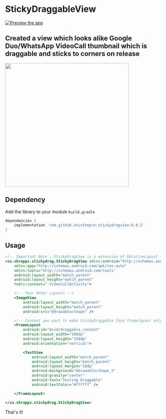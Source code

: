 # StickyDraggableView

[![Preview the app](https://img.shields.io/badge/Preview-Appetize.io-orange.svg)](https://appetize.io/app/bp0hpuq61x1t7hmfjwktarjdnr)

## Created a view which looks alike Google Duo/WhatsApp VideoCall thumbnail which is draggable and sticks to corners on release

<img src="https://raw.githubusercontent.com/shivthepro/StickyDraggableView/master/StickyDraggable.gif" alt="" height="400" />

## Dependency

Add the library to your module `build.gradle`
```gradle
dependencies {
    implementation 'com.github.shivthepro:stickydragview:0.0.1'
}
```

## Usage
```xml
<!-- Important Note : StickyDragView is a extension of RelativeLayout -->
<co.shrappz.stickydrag.StickyDragView xmlns:android="http://schemas.android.com/apk/res/android"
    xmlns:app="http://schemas.android.com/apk/res-auto"
    xmlns:tools="http://schemas.android.com/tools"
    android:layout_width="match_parent"
    android:layout_height="match_parent"
    tools:context=".VideoCallActivity">

    <!-- Your Other Layouts -->
    <ImageView
        android:layout_width="match_parent"
        android:layout_height="match_parent"
        android:src="@drawable/shape" />

    <!-- Content you want to make StickyDraggable [Use framelayout only for the content you want to make dragabble]-->
    <FrameLayout
        android:id="@+id/draggable_content"
        android:layout_width="100dp"
        android:layout_height="150dp"
        android:orientation="vertical">

        <TextView
            android:layout_width="match_parent"
            android:layout_height="match_parent"
            android:layout_margin="10dp"
            android:background="@drawable/shape_2"
            android:gravity="center"
            android:text="Testing Draggable"
            android:textColor="#ffffff" />

    </FrameLayout>

</co.shrappz.stickydrag.StickyDragView>
```
That's it!
